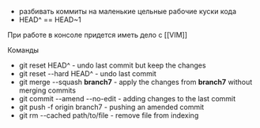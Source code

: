 - разбивать коммиты на маленькие цельные рабочие куски кода
- HEAD^ == HEAD~1

При работе в консоле придется иметь дело с [[VIM]]

Команды

- git reset HEAD^ - undo last commit but keep the changes
- git reset --hard HEAD^ - undo last commit
- git merge --squash **branch7** - apply the changes from **branch7** without merging commits
- git commit --amend --no-edit - adding changes to the last commit
- git push -f origin branch7 - pushing an amended commit
- git rm --cached path/to/file - remove file from indexing


